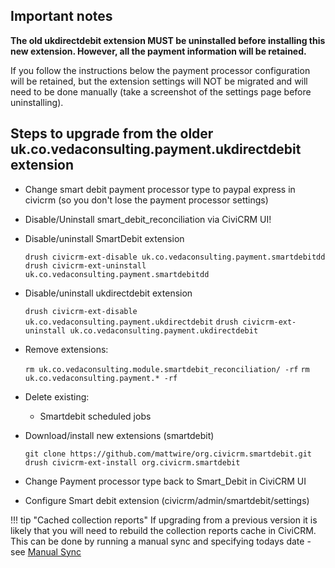 ## Important notes
**The old ukdirectdebit extension MUST be uninstalled before installing this new extension.  However, all the payment information will be retained.**

If you follow the instructions below the payment processor configuration will be retained, but the extension settings will NOT be migrated and will need to be done manually (take a screenshot of the settings page before uninstalling).

## Steps to upgrade from the older uk.co.vedaconsulting.payment.ukdirectdebit extension

* Change smart debit payment processor type to paypal express in civicrm (so you don't lose the payment processor settings)
* Disable/Uninstall smart_debit_reconciliation via CiviCRM UI!
* Disable/uninstall SmartDebit extension

    `drush civicrm-ext-disable uk.co.vedaconsulting.payment.smartdebitdd`
    `drush civicrm-ext-uninstall uk.co.vedaconsulting.payment.smartdebitdd`

* Disable/uninstall ukdirectdebit extension

    `drush civicrm-ext-disable uk.co.vedaconsulting.payment.ukdirectdebit`
    `drush civicrm-ext-uninstall uk.co.vedaconsulting.payment.ukdirectdebit`

* Remove extensions:

    `rm uk.co.vedaconsulting.module.smartdebit_reconciliation/ -rf`
    `rm uk.co.vedaconsulting.payment.* -rf`

* Delete existing:
  * Smartdebit scheduled jobs

* Download/install new extensions (smartdebit)

    `git clone https://github.com/mattwire/org.civicrm.smartdebit.git`
    `drush civicrm-ext-install org.civicrm.smartdebit`

* Change Payment processor type back to Smart_Debit in CiviCRM UI
* Configure Smart debit extension (civicrm/admin/smartdebit/settings)

!!! tip "Cached collection reports"
    If upgrading from a previous version it is likely that you will need to rebuild the collection reports 
    cache in CiviCRM.  This can be done by running a manual sync and specifying todays date - see 
    [Manual Sync](/sync_manual.md)

